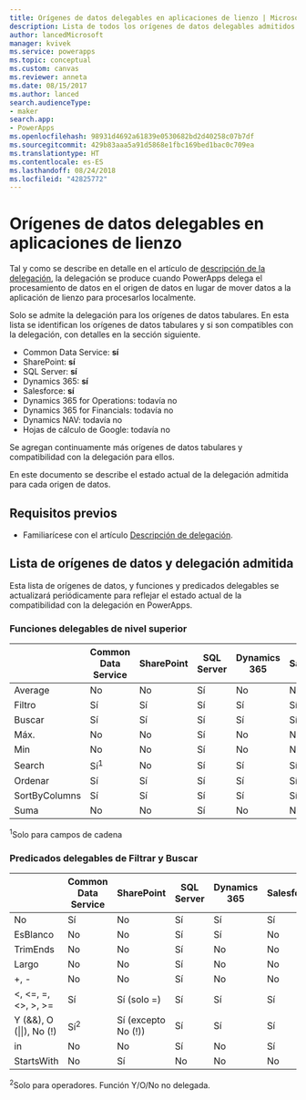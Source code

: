 ```yaml
---
title: Orígenes de datos delegables en aplicaciones de lienzo | Microsoft Docs
description: Lista de todos los orígenes de datos delegables admitidos en aplicaciones de lienzo
author: lancedMicrosoft
manager: kvivek
ms.service: powerapps
ms.topic: conceptual
ms.custom: canvas
ms.reviewer: anneta
ms.date: 08/15/2017
ms.author: lanced
search.audienceType:
- maker
search.app:
- PowerApps
ms.openlocfilehash: 98931d4692a61839e0530682bd2d40258c07b7df
ms.sourcegitcommit: 429b83aaa5a91d5868e1fbc169bed1bac0c709ea
ms.translationtype: HT
ms.contentlocale: es-ES
ms.lasthandoff: 08/24/2018
ms.locfileid: "42825772"
---
```

# <a name="delegable-data-sources-in-canvas-apps"></a>Orígenes de datos delegables en aplicaciones de lienzo
Tal y como se describe en detalle en el artículo de [descripción de la delegación](delegation-overview.md), la delegación se produce cuando PowerApps delega el procesamiento de datos en el origen de datos en lugar de mover datos a la aplicación de lienzo para procesarlos localmente.

Solo se admite la delegación para los orígenes de datos tabulares. En esta lista se identifican los orígenes de datos tabulares y si son compatibles con la delegación, con detalles en la sección siguiente.

* Common Data Service: **sí**
* SharePoint: **sí**
* SQL Server: **sí**
* Dynamics 365: **sí**
* Salesforce: **sí**
* Dynamics 365 for Operations: todavía no
* Dynamics 365 for Financials: todavía no
* Dynamics NAV: todavía no
* Hojas de cálculo de Google: todavía no

Se agregan continuamente más orígenes de datos tabulares y compatibilidad con la delegación para ellos.

En este documento se describe el estado actual de la delegación admitida para cada origen de datos.

## <a name="prerequisites"></a>Requisitos previos

* Familiarícese con el artículo [Descripción de delegación](delegation-overview.md).

## <a name="list-of-data-sources-and-supported-delegation"></a>Lista de orígenes de datos y delegación admitida
Esta lista de orígenes de datos, y funciones y predicados delegables se actualizará periódicamente para reflejar el estado actual de la compatibilidad con la delegación en PowerApps.

### <a name="top-level-delegable-functions"></a>Funciones delegables de nivel superior

| &nbsp; | Common Data Service | SharePoint | SQL Server | Dynamics 365 | Salesforce |
| --- | --- | --- | --- | --- | --- |
| Average |No |No |Sí |No |No |
| Filtro |Sí |Sí |Sí |Sí |Sí |
| Buscar |Sí |Sí |Sí |Sí |Sí |
| Máx. |No |No |Sí |No |No |
| Min |No |No |Sí |No |No |
| Search |Sí<sup>1</sup> |No |Sí |Sí |Sí |
| Ordenar |Sí |Sí |Sí |Sí |Sí |
| SortByColumns |Sí |Sí |Sí |Sí |Sí |
| Suma |No |No |Sí |No |No |

<sup>1</sup>Solo para campos de cadena

### <a name="filter-and-lookup-delegable-predicates"></a>Predicados delegables de Filtrar y Buscar

| &nbsp; | Common Data Service | SharePoint | SQL Server | Dynamics 365 | Salesforce |
| --- | --- | --- | --- | --- | --- |
| No |Sí |No |Sí |Sí |Sí |
| EsBlanco |No |No |Sí |Sí |No |
| TrimEnds |No |No |Sí |No |No |
| Largo |No |No |Sí |No |No |
| +, - |No |No |Sí |No |No |
| <, <=, =, <>, >, >= |Sí |Sí (solo =) |Sí |Sí |Sí |
| Y (&&), O (&#124;&#124;), No (!) |Sí<sup>2</sup> |Sí (excepto No (!)) |Sí |Sí |Sí |
| in |No |No |Sí |No |Sí |
| StartsWith |No |Sí |No |No |No |

<sup>2</sup>Solo para operadores. Función Y/O/No no delegada.
